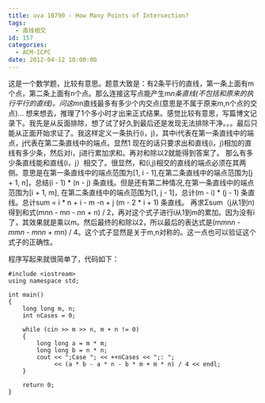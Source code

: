 ```yaml
---
title: uva 10790 - How Many Points of Intersection?
tags:
  - 直线相交
id: 157
categories:
  - ACM-ICPC
date: 2012-04-12 10:00:00
---
```


这是一个数学题，比较有意思。题意大致是：有2条平行的直线，第一条上面有m个点，第二条上面有n个点。那么连接这写点能产生m*n条直线(不包括和原来的执行平行的直线)。问这m*n直线最多有多少个内交点(意思是不属于原来m,n个点的交点)...
想来想去，推理了1个多小时才出来正式结果。感觉比较有意思，写篇博文记录下。我先是从反面排除，想了试了好久到最后还是发现无法排除干净。。。最后只能从正面开始求证了。我这样定义一条执行(i，j)，其中i代表在第一条直线中的端点，j代表在第二条直线中的端点。显然1 现在的话只要求出和直线(i，j)相加的直线有多少条，然后对i，j进行累加求和。再对和除以2就能得到答案了。
那么有多少条直线能和直线(i，j）相交了。很显然，和(i,j)相交的直线的端点必须在其两侧。意思是在第一条直线中的端点范围为[1, i - 1],在第二条直线中的端点范围为[j + 1, n]，总结(i - 1) * (n - j) 条直线。但是还有第二种情况,在第一条直线中的端点范围为[i + 1, m], 在第二条直线中的端点范围为[1, j - 1]，总计(m - i) * (j - 1) 条直线。总计sum = i * n + i - m -n + j (m - 2 * i + 1) 条直线。
再求Σsum（j从1到n)得到和式(m*n*n - m*n - n*n + n) / 2，再对这个式子进行i从1到m的累加。因为没有i了，其效果就是乘以m。然后最终的和除以2，所以最后的表达式是(m*m*n*n - m*m*n - m*n*n + m*n) / 4。这个式子显然是关于m,n对称的。这一点也可以验证这个式子的正确性。

程序写起来就很简单了，代码如下：
``` stylus
#include <iostream>
using namespace std;

int main()
{
    long long m, n;
    int nCases = 0;

    while (cin >> m >> n, m + n != 0)
    {
        long long a = m * m;
        long long b = n * n;
        cout << ";Case "; << ++nCases << ";: ";
             << (a * b - a * n - b * m + m * n) / 4 << endl;
    }

    return 0;
}
```